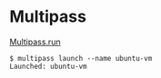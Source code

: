 # Multipass

[Multipass.run](https://multipass.run)


```
$ multipass launch --name ubuntu-vm
Launched: ubuntu-vm  
```
